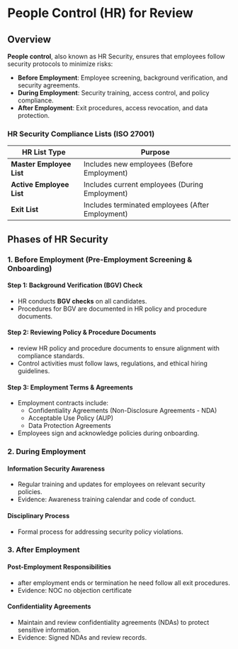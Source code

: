 # People Control (HR) for Review

## Overview
**People control**, also known as HR Security, ensures that employees follow security protocols to minimize risks:
- **Before Employment**: Employee screening, background verification, and security agreements.
- **During Employment**: Security training, access control, and policy compliance.
- **After Employment**: Exit procedures, access revocation, and data protection.

### HR Security Compliance Lists (ISO 27001)
| HR List Type        | Purpose                                      |
|---------------------|----------------------------------------------|
| **Master Employee List** | Includes new employees (Before Employment) |
| **Active Employee List** | Includes current employees (During Employment) |
| **Exit List**         | Includes terminated employees (After Employment) |

## Phases of HR Security

### 1. Before Employment (Pre-Employment Screening & Onboarding)
#### Step 1: Background Verification (BGV) Check
- HR conducts **BGV checks** on all candidates.
- Procedures for BGV are documented in HR policy and procedure documents.

#### Step 2: Reviewing Policy & Procedure Documents
- review HR policy and procedure documents to ensure alignment with compliance standards.
- Control activities must follow laws, regulations, and ethical hiring guidelines.

#### Step 3: Employment Terms & Agreements
- Employment contracts include:
  - Confidentiality Agreements (Non-Disclosure Agreements - NDA)
  - Acceptable Use Policy (AUP)
  - Data Protection Agreements
- Employees sign and acknowledge policies during onboarding.


### 2. During Employment
#### Information Security Awareness
- Regular training and updates for employees on relevant security policies.
- Evidence: Awareness training calendar and code of conduct.

#### Disciplinary Process
- Formal process for addressing security policy violations.

### 3. After Employment
#### Post-Employment Responsibilities
- after employment ends or termination he need follow all exit procedures.
- Evidence: NOC no objection certificate

#### Confidentiality Agreements
- Maintain and review confidentiality agreements (NDAs) to protect sensitive information.
- Evidence: Signed NDAs and review records.
